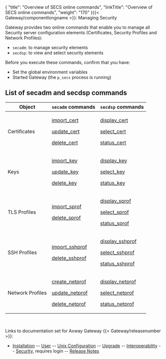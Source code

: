 {
    "title": "Overview of SECS online commands",
    "linkTitle": "Overview of SECS online commands",
    "weight": "170"
}{{< Gateway/componentlongname  >}}: Managing Security

Gateway provides two online commands that enable you to manage all Security server configuration elements (Certificates, Security Profiles and Network Profiles):

-   `secadm`: to manage security elements
-   `secdsp`: to view and select security elements

Before you execute these commands, confirm that you have:

-   Set the global environment variables
-   Started Gateway (the `p_secs` process is running)

<span id="List_of_secadm_and_secdsp_commands"></span>

## List of secadm and secdsp commands

<table>
         
         
         
         
   
   <thead>
      <tr>
<th class="HeadE-Column1-Header1">Object         </th>
<th class="HeadE-Column1-Header1"><code>secadm</code> commands         </th>
<th class="HeadD-Column1-Header1"><code>secdsp</code> commands         </th>
      </tr>
   </thead>
   <tbody>
      <tr>
         <td><p>Certificates</p>         </td>
         <td><p><a href="../../certificates_and_keys_start_here/managing_certificates_cli#secadm_import_cert">import_cert</a></p>
<p><a href="../../certificates_and_keys_start_here/managing_certificates_cli#secadm_update_cert">update_cert</a></p>
<p><a href="../../certificates_and_keys_start_here/managing_certificates_cli#secadm_delete_cert">delete_cert</a></p>         </td>
         <td><p><a href="../../certificates_and_keys_start_here/managing_certificates_cli#secdsp_display_cert">display_cert</a></p>
<p><a href="../../certificates_and_keys_start_here/managing_certificates_cli#secdsp_select_cert">select_cert</a></p>
<p><a href="../../certificates_and_keys_start_here/managing_certificates_cli#secdsp_status_cert">status_cert</a></p>         </td>
      </tr>
      <tr>
         <td><p>Keys</p>         </td>
         <td><p><a href="../../certificates_and_keys_start_here/managing_certificates_cli/managing_keys_cli#secadm_import_key">import_key</a></p>
<p><a href="../../certificates_and_keys_start_here/managing_certificates_cli/managing_keys_cli#secadm_update_key">update_key</a></p>
<p><a href="../../certificates_and_keys_start_here/managing_certificates_cli/managing_keys_cli#secadm_delete_key">delete_key</a></p>         </td>
         <td><p><a href="../../certificates_and_keys_start_here/managing_certificates_cli/managing_keys_cli#secdsp_display_key">display_key</a></p>
<p><a href="../../certificates_and_keys_start_here/managing_certificates_cli/managing_keys_cli#secdsp_select_key">select_key</a></p>
<p><a href="../../certificates_and_keys_start_here/managing_certificates_cli/managing_keys_cli#secdsp_status_key">status_key</a></p>         </td>
      </tr>
      <tr>
         <td><p>TLS Profiles</p>         </td>
         <td><p><a href="../../ssl_and_tls_protocols_about/managing_tls_security_profiles_cli#secadm_import_sprof">import_sprof</a></p>
<p><a href="../../ssl_and_tls_protocols_about/managing_tls_security_profiles_cli#secadm_delete_sprof">delete_sprof</a></p>         </td>
         <td><p><a href="../../ssl_and_tls_protocols_about/managing_tls_security_profiles_cli#secdsp_display_sprof">display_sprof</a></p>
<p><a href="../../ssl_and_tls_protocols_about/managing_tls_security_profiles_cli#secdsp_select_sprof">select_sprof</a></p>
<p><a href="../../ssl_and_tls_protocols_about/managing_tls_security_profiles_cli#secdsp_status_sprof">status_sprof</a></p>         </td>
      </tr>
      <tr>
         <td><p>SSH Profiles</p>         </td>
         <td><p><a href="../../ssh_protocol_about/managing_ssh_security_profiles_cli#secadm_import_sshprof">import_sshprof</a></p>
<p><a href="../../ssh_protocol_about/managing_ssh_security_profiles_cli#secadm_delete_sshprof">delete_sshprof</a></p>         </td>
         <td><p><a href="../../ssh_protocol_about/managing_ssh_security_profiles_cli#secdsp_display_sshprof">display_sshprof</a></p>
<p><a href="../../ssh_protocol_about/managing_ssh_security_profiles_cli#secdsp_select_sshprof">select_sshprof</a></p>
<p><a href="../../ssh_protocol_about/managing_ssh_security_profiles_cli#secdsp_status_sshprof">status_sshprof</a></p>         </td>
      </tr>
      <tr>
         <td><p>Network Profiles</p>         </td>
         <td><p><a href="../../network_profiles_start_here/managing_network_profiles_cli#secadm_create_netprof">create_netprof</a></p>
<p><a href="../../network_profiles_start_here/managing_network_profiles_cli#secadm_update_netprof">update_netprof</a></p>
<p><a href="../../network_profiles_start_here/managing_network_profiles_cli#secadm_delete_netprof">delete_netprof</a></p>         </td>
         <td><p><a href="../../network_profiles_start_here/managing_network_profiles_cli#secdsp_display_netprof">display_netprof</a></p>
<p><a href="../../network_profiles_start_here/managing_network_profiles_cli#secdsp_select_netprof">select_netprof</a></p>
<p><a href="../../network_profiles_start_here/managing_network_profiles_cli#secdsp_status_netprof">status_netprof</a></p>         </td>
      </tr>
   </tbody>
</table>

 

Links to documentation set for Axway Gateway {{< Gateway/releasenumber  >}}:

-   [Installation](/bundle/Gateway_6173_InstallationGuide_allOS_en_HTML5/page/Content/start_page.htm) -- [User](/bundle/Gateway_6173_UsersGuide_allOS_en_HTML5/page/Content/start_page.htm) -- [Unix Configuration](/bundle/Gateway_6173_ConfigurationGuide_UNIX_en_HTML5/page/Content/start_page.htm) -- [Upgrade](/bundle/Gateway_6173_UpgradeGuide_allOS_en_HTML5/page/Content/start_page.htm) -- [Interoperability](/bundle/Gateway_6173_InteroperabilityGuide_allOS_en_HTML5/page/Content/start_page.htm) -- [Security](/bundle/Gateway_6173_SecurityGuide_allOS_en_HTML5/page/Content/start_page.htm), requires login -- [Release Notes](/bundle/Gateway_6173_ReleaseNotes_allOS_en_HTML5/page/Content/Gateway_ReleaseNotes_allOS_en.htm)
